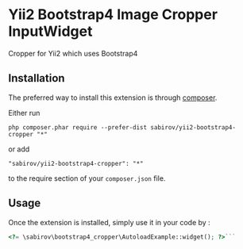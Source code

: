 Yii2 Bootstrap4 Image Cropper InputWidget
=========================================
Cropper for Yii2 which uses Bootstrap4

Installation
------------

The preferred way to install this extension is through [composer](http://getcomposer.org/download/).

Either run

```
php composer.phar require --prefer-dist sabirov/yii2-bootstrap4-cropper "*"
```

or add

```
"sabirov/yii2-bootstrap4-cropper": "*"
```

to the require section of your `composer.json` file.


Usage
-----

Once the extension is installed, simply use it in your code by  :

```php
<?= \sabirov\bootstrap4_cropper\AutoloadExample::widget(); ?>```